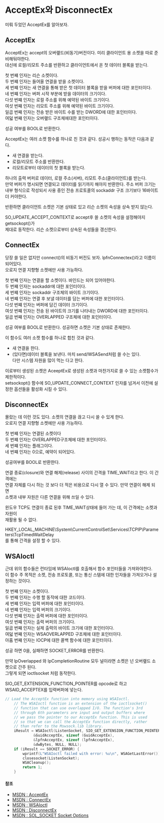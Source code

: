 # AcceptEx와 DisconnectEx

미뤄 두었던 AcceptEx를 알아보자.

## AcceptEx

AcceptEx는 accept의 오버랲드(비동기)버전이다. 미리 클라이언트 용 소켓을 따로 준비해둬야한다.  
대신에 로컬/리모트 주소를 반환하고 클라이언트에서 온 첫 데이터 블록을 받는다.

첫 번쨰 인자는 리슨 소켓이다.  
두 번쨰 인자는 들어올 연결을 받을 소켓이다.  
세 번쨰 인자는 새 연결을 통해 받은 첫 데이터 블록을 받을 버퍼에 대한 포인터이다.  
네 번쨰 인자는 버퍼 시작 부분에 받을 데이터의 크기이다.  
다섯 번쨰 인자는 로컬 주소를 위해 예약된 바이트 크기이다.  
여섯 번쨰 인자는 리모트 주소를 위해 예약된 바이트 크기이다.  
일곱 번째 인자는 전송 받은 바이트 수를 받는 DWORD에 대한 포인터이다.  
여덟 번쨰 인자는 오버랲드 구조체에대한 포인터이다.

성공 여부를 BOOL로 반환한다.

AcceptEx는 여러 소켓 함수를 하나로 친 것과 같다. 성공시 행하는 동작은 다음과 같다.

- 새 연결을 받는다.
- 로컬/리모트 주소를 반환한다.
- 리모트로부터 데이터의 첫 블록을 받는다.

하나의 출력 버퍼로 데이터, 로컬 주소(서버), 리모트 주소(클라이언트)를 받는다.  
만약 버퍼가 명시되면 연결되고 데이터를 읽기까지 해야지 반환한다. 주소 버퍼 크기는  
내부 형식으로 작성되서 사용 중인 전송 프로토콜의 sockaddr 구조 크기보다 16바이트  
더 커야한다.

반환하면 클라이언트 소켓은 기본 상태로 있고 리슨 소켓의 속성을 상속 받지 않는다.

SO_UPDATE_ACCEPT_CONTEXT로 accept후 쓸 소켓의 속성을 설정해야지 getsockopt()가  
제대로 동작한다. 리슨 소켓으로부터 상속된 속성들을 갱신한다.

## ConnectEx

당장 쓸 일은 없지만 connect()의 비동기 버전도 보자. lpfnConnectex()라고 이름이 되어있다.  
오로지 연결 지향형 소켓에만 사용 가능하다.

첫 번쨰 인자는 연결을 할 소켓이다. 바인드는 되어 있어야한다.  
두 번쨰 인자는 sockaddr에 대한 포인터이다.  
세 번쨰 인자는 sockaddr 구조체의 바이트 크기이다.  
네 번쨰 인자는 연결 후 보낼 데이터를 담는 버퍼에 대한 포인터이다.  
다섯 번쨰 인자는 버퍼에 담긴 데이터 크기이다.  
여섯 번쨰 인자는 전송 된 바이트의 크기를 나타내는 DWORD에 대한 포인터이다.  
일곱 번쨰 인자는 OVERLAPPED 구조체에 대한 포인터이다.

성공 여부를 BOOL로 반환한다. 성공하면 소켓은 기본 상태로 존재한다.

이 함수도 여러 소켓 함수를 하나로 합친 것과 같다.

- 새 연결을 한다.
- (있다면)데이터 블록을 보낸다. 마치 send/WSASend처럼 쓸 수는 있다.  
  다만 시스템 자원을 많이 먹는 다고 한다.

이로부터 생성된 소켓은 AceeptEx로 생성된 소켓과 마찬가지로 쓸 수 있는 소켓함수가 제한적이다.  
setsockopt() 함수에 SO_UPDATE_CONNECT_CONTEXT 인자를 넘겨서 이전에 설정한 옵션들을 활성화
시킬 수 있다.

## DisconnectEx

몰랐는 데 이런 것도 있다. 소켓의 연결을 끊고 다시 쓸 수 있게 한다.  
오로지 연결 지향형 소켓에만 사용 가능하다.

첫 번쨰 인자는 연결된 소켓이다  
두 번쨰 인자는 OVERLAPPED구조체에 대한 포인터이다.  
세 번쨰 인자는 플래그이다.  
네 번쨰 인자는 0으로, 예약이 되어있다.

성공여부를 BOOL로 반환한다.

연결 종료(closure)와 연결 해제(release) 사이의 간격을 TIME_WAIT라고 한다. 이 간격에는  
연결 자체를 다시 하는 것 보다 더 적은 비용으로 다시 열 수 있다. 만약 연결이 해제 되면  
소켓과 내부 자원은 다른 연결을 위해 쓰일 수 있다.

윈도우 TCP도 연결이 종료 된후 TIME_WAIT상태에 들어 가는 데, 이 간격에는 소켓과 자원이  
재활용 될 수 없다.

HKEY_LOCAL_MACHINE\System\CurrentControlSet\Services\TCPIP\Parameters\TcpTimedWaitDelay  
를 통해 간격을 설정 할 수 있다.

## WSAIoctl

근데 위의 함수들은 런타임에 WSAIoctl를 호출해서 함수 포인터들을 가져와야한다.  
이 함수 주 목적은 소켓, 전송 프로토콜, 또는 통신 스템에 대한 인자들을 가져오거나 설정하는 것이다.

첫 번쨰 인자는 소켓이다.  
두 번쨰 인자는 수행 할 동작에 대한 코드이다.  
세 번쨰 인자는 입력 버퍼에 대한 포인터이다.  
네 번쨰 인자는 입력 버퍼의 크기이다.  
다섯 번쨰 인자는 출력 버퍼에 대한 포인터이다.  
여섯 번쨰 인자는 출력 버퍼의 크기이다.  
일곱 번쨰 인자는 실제 출력의 바이트 크기에 대한 포인터이다.  
여덟 번쨰 인자는 WSAOVERLAPPED 구조체에 대한 포인터이다.  
아홉 번쨰 인자는 IOCP에 대한 콜백 함수에 대한 포인터이다.

성공 하면 0을, 실패하면 SOCKET_ERROR를 반환한다.

만약 lpOverlapped 와 lpCompletionRoutine 모두 널이라면 소켓은 넌 오버랲드 소켓으로 간주 된다.  
그렇게 되면 ioctlsocket 처럼 동작한다.

SIO_GET_EXTENSION_FUNCTION_POINTER를 opcode로 하고 WSAID_ACCEPTEX를 입력버퍼에 넣는다.

```c++
// Load the AcceptEx function into memory using WSAIoctl.
    // The WSAIoctl function is an extension of the ioctlsocket()
    // function that can use overlapped I/O. The function's 3rd
    // through 6th parameters are input and output buffers where
    // we pass the pointer to our AcceptEx function. This is used
    // so that we can call the AcceptEx function directly, rather
    // than refer to the Mswsock.lib library.
    iResult = WSAIoctl(ListenSocket, SIO_GET_EXTENSION_FUNCTION_POINTER,
             &GuidAcceptEx, sizeof (GuidAcceptEx),
             &lpfnAcceptEx, sizeof (lpfnAcceptEx),
             &dwBytes, NULL, NULL);
    if (iResult == SOCKET_ERROR) {
        wprintf(L"WSAIoctl failed with error: %u\n", WSAGetLastError());
        closesocket(ListenSocket);
        WSACleanup();
        return 1;
    }
```

#### 참조

- [MSDN : AcceptEx](https://learn.microsoft.com/ko-kr/windows/win32/api/mswsock/nf-mswsock-acceptex)
- [MSDN : ConnectEx](https://learn.microsoft.com/en-us/windows/win32/api/mswsock/nc-mswsock-lpfn_connectex)
- [MSDN : WSAIoctl](https://learn.microsoft.com/en-us/windows/win32/api/winsock2/nf-winsock2-wsaioctl)
- [MSDN : DisconnectEx](<https://learn.microsoft.com/en-us/previous-versions/windows/desktop/legacy/ms737757(v=vs.85)>)
- [MSDN : SOL_SOCKET Socket Options](https://learn.microsoft.com/en-us/windows/win32/winsock/sol-socket-socket-options)
